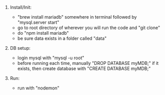 1. Install/Init:
    * "brew install mariadb" somewhere in terminal followed by "mysql.server start"
    * go to root directory of wherever you will run the code and "git clone" 
    * do "npm install mariadb" 
    * be sure data exists in a folder called "data"

2. DB setup:
    * login mysql with "mysql -u root" 
    * before running each time, manually "DROP DATABASE myMDB;" if it exists, then create database with "CREATE DATABASE myMDB;"

3. Run:
    * run with "nodemon" 